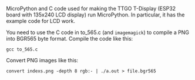 MicroPython and C code used for making the TTGO T-Display (ESP32 board with 135x240 LCD display) run MicroPython. In particular, it has the example code for LCD work.

You need to use the C code in to_565.c (and `imagemagick`) to compile a PNG into BGR565 byte format. Compile the code like this:

`gcc to_565.c`

Convert PNG images like this:

`convert indexs.png -depth 8 rgb:- | ./a.out > file.bgr565`
